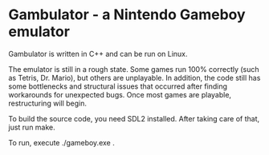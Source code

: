 # Gambulator - a Nintendo Gameboy emulator

Gambulator is written in C++ and can be run on Linux. 

The emulator is still in a rough state. Some games run 100% correctly (such as Tetris, Dr. Mario), but others are unplayable. In addition, the code still has some bottlenecks and structural issues that occurred after finding workarounds for unexpected bugs. Once most games are playable, restructuring will begin.

To build the source code, you need SDL2 installed. After taking care of that, just run make.

To run, execute ./gameboy.exe <romfile>. 
